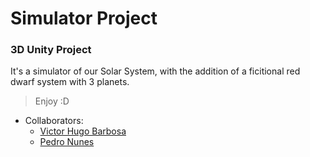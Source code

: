 # Simulator Project
### 3D Unity Project

It's a simulator of our Solar System, with the addition of a ficitional red dwarf system with 3 planets.

> Enjoy :D

* Collaborators:
  * [Victor Hugo Barbosa](https://github.com/victorhugobarbosa)
  * [Pedro Nunes](https://github.com/Bey0ndzin)
